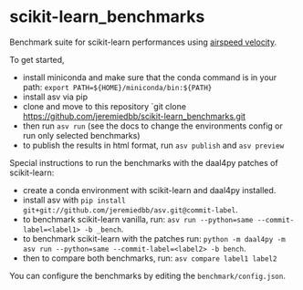 # scikit-learn_benchmarks
Benchmark suite for scikit-learn performances using [airspeed velocity](https://asv.readthedocs.io/en/stable/).

To get started, 

* install miniconda and make sure that the conda command is in your path: `export PATH=${HOME}/miniconda/bin:${PATH}`
* install asv via pip
* clone and move to this repository `git clone https://github.com/jeremiedbb/scikit-learn_benchmarks.git 
* then run `asv run` (see the docs to change the environments config or run only selected benchmarks)
* to publish the results in html format, run `asv publish` and `asv preview`

Special instructions to run the benchmarks with the daal4py patches of scikit-learn:

* create a conda environment with scikit-learn and daal4py installed.
* install asv with `pip install git+git://github.com/jeremiedbb/asv.git@commit-label`.
* to benchmark scikit-learn vanilla, run:
  `asv run --python=same --commit-label=<label1> -b _bench`.
* to benchmark scikit-learn with the patches run:
  `python -m daal4py -m asv run --python=same --commit-label=<label2> -b bench`.
* then to compare both benchmarks, run:
  `asv compare label1 label2`

You can configure the benchmarks by editing the `benchmark/config.json`.